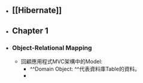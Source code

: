- ## [[Hibernate]]
- ## Chapter 1
- ### Object-Relational Mapping
	- 回顧應用程式MVC架構中的Model:
		- ^^Domain Object: ^^代表資料庫Table的資料。
		-